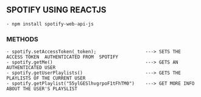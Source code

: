 ## SPOTIFY USING REACTJS

    - npm install spotify-web-api-js
        
### METHODS

    - spotify.setAccessToken(_token);                  ---> SETS THE ACCESS TOKEN  AUTHENTICATED FROM  SPOTIFY
    - spotify.getMe()                                  ---> GETS AN AUTHENTICATED USER
    - spotify.getUserPlaylists()                       ---> GETS THE PLAYLISTS OF THE CURRENT USER
    - spotify.getPlaylist("55ylGESlhvgrpoF1tFhTM0")    ---> GET MORE INFO ABOUT THE USER'S PLAYSLIST

    

